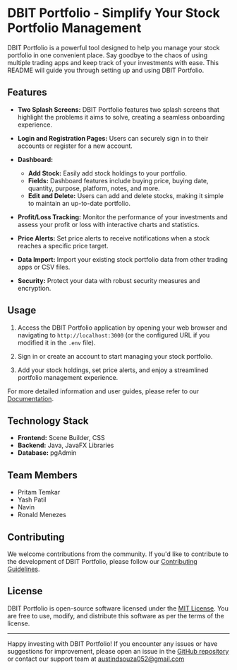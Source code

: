 # DBIT Portfolio - Simplify Your Stock Portfolio Management

DBIT Portfolio is a powerful tool designed to help you manage your stock portfolio in one convenient place. Say goodbye to the chaos of using multiple trading apps and keep track of your investments with ease. This README will guide you through setting up and using DBIT Portfolio.

## Features

- **Two Splash Screens:** DBIT Portfolio features two splash screens that highlight the problems it aims to solve, creating a seamless onboarding experience.

- **Login and Registration Pages:** Users can securely sign in to their accounts or register for a new account.

- **Dashboard:**
  - **Add Stock:** Easily add stock holdings to your portfolio.
  - **Fields:** Dashboard features include buying price, buying date, quantity, purpose, platform, notes, and more.
  - **Edit and Delete:** Users can add and delete stocks, making it simple to maintain an up-to-date portfolio.

- **Profit/Loss Tracking:** Monitor the performance of your investments and assess your profit or loss with interactive charts and statistics.

- **Price Alerts:** Set price alerts to receive notifications when a stock reaches a specific price target.

- **Data Import:** Import your existing stock portfolio data from other trading apps or CSV files.

- **Security:** Protect your data with robust security measures and encryption.

## Usage

1. Access the DBIT Portfolio application by opening your web browser and navigating to `http://localhost:3000` (or the configured URL if you modified it in the `.env` file).

2. Sign in or create an account to start managing your stock portfolio.

3. Add your stock holdings, set price alerts, and enjoy a streamlined portfolio management experience.

For more detailed information and user guides, please refer to our [Documentation](docs/).

## Technology Stack

- **Frontend:** Scene Builder, CSS
- **Backend:** Java, JavaFX Libraries
- **Database:** pgAdmin

## Team Members

- Pritam Temkar
- Yash Patil
- Navin
- Ronald Menezes

## Contributing

We welcome contributions from the community. If you'd like to contribute to the development of DBIT Portfolio, please follow our [Contributing Guidelines](CONTRIBUTING.md).

## License

DBIT Portfolio is open-source software licensed under the [MIT License](LICENSE). You are free to use, modify, and distribute this software as per the terms of the license.

---

Happy investing with DBIT Portfolio! If you encounter any issues or have suggestions for improvement, please open an issue in the [GitHub repository](https://github.com/AustinDsza/Java_Mini_Project) or contact our support team at austindsouza052@gmail.com 
